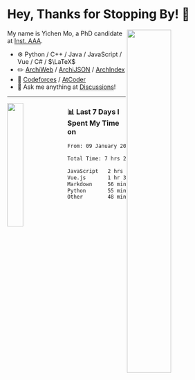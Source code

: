 # Hey, Thanks for Stopping By! 🦭

<picture>
    <source media="(prefers-color-scheme: dark)" srcset="https://github-readme-stats.vercel.app/api?username=amomorning&show_icons=true&theme=noctis_minimus&hide=issues">
    <img align="right" width="45%" src="https://github-readme-stats.vercel.app/api?username=amomorning&show_icons=true&theme=graywhite&hide=issues">
</picture>


My name is Yichen Mo, a PhD candidate at [Inst. AAA](https://archialgo.com).

-   :gear: Python / C++ / Java / JavaScript / Vue / C# / $\LaTeX$ 
-   :pencil2: [ArchiWeb](https://web.archialgo.com) / [ArchiJSON](https://www.food4rhino.com/en/app/archijson) / [ArchIndex](https://index.archialgo.com/) 
-   :abacus: [Codeforces](https://codeforces.com/profile/LaPluma) / [AtCoder](https://atcoder.jp/users/amomorning)
-   :thought_balloon: Ask me anything at [Discussions](https://github.com/amomorning/amomorning/discussions/new)!


---

<picture>
    <source media="(prefers-color-scheme: dark)" srcset="https://github-readme-stats.vercel.app/api/top-langs/?username=amomorning&hide=Mathematica&theme=noctis_minimus">
    <img align="left" width="27%" src="https://github-readme-stats.vercel.app/api/top-langs/?username=amomorning&hide=Mathematica&theme=graywhite">
</picture>

  
### 📊 Last 7 Days I Spent My Time on

<!--START_SECTION:waka-->

```txt
From: 09 January 2024 - To: 16 January 2024

Total Time: 7 hrs 22 mins

JavaScript   2 hrs 55 mins   ██████████░░░░░░░░░░░░░░░   39.68 %
Vue.js       1 hr 38 mins    █████▓░░░░░░░░░░░░░░░░░░░   22.38 %
Markdown     56 mins         ███▒░░░░░░░░░░░░░░░░░░░░░   12.69 %
Python       55 mins         ███░░░░░░░░░░░░░░░░░░░░░░   12.57 %
Other        48 mins         ██▓░░░░░░░░░░░░░░░░░░░░░░   11.07 %
```

<!--END_SECTION:waka-->　　
